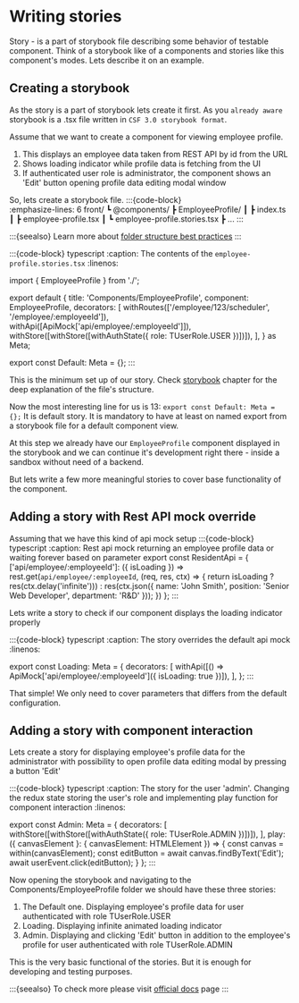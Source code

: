 # Writing stories

Story - is a part of storybook file describing some behavior of testable component. 
Think of a storybook like of a components and stories like this component's modes.
Lets describe it on an example.

## Creating a storybook

As the story is a part of storybook lets create it first.
As you `already aware` storybook is a .tsx file written in `CSF 3.0 storybook format`.

Assume that we want to create a component for viewing employee profile.
1. This displays an employee data taken from REST API by id from the URL
2. Shows loading indicator while profile data is fetching from the UI
3. If authenticated user role is administrator, the component shows an 'Edit' button opening profile data editing modal window


So, lets create a storybook file. 
:::{code-block}    
   :emphasize-lines: 6
front/
┗ @components/
  ┣ EmployeeProfile/
  ┃ ┣ index.ts
  ┃ ┣ employee-profile.tsx
  ┃ ┗ employee-profile.stories.tsx
  ┣ ...
:::

:::{seealso}
Learn more about [folder structure best practices](../overview/folder-structure)
:::

:::{code-block} typescript
    :caption: The contents of the `employee-profile.stories.tsx`
    :linenos:
    
import { EmployeeProfile } from './';

export default {
    title: 'Components/EmployeeProfile',
    component: EmployeeProfile,
    decorators: [
        withRoutes(['/employee/123/scheduler', '/employee/:employeeId']),
        withApi([ApiMock['api/employee/:employeeId']]),
        withStore([withStore([withAuthState({ role: TUserRole.USER })])]),
    ],
} as Meta;

export const Default: Meta = {};
:::

This is the minimum set up of our story. Check [storybook](./storybook) chapter for the deep explanation of the file's structure.

Now the most interesting line for us is 13: `export const Default: Meta = {};`
It is default story. It is mandatory to have at least on named export from a storybook file for a default component view.

At this step we already have our `EmployeeProfile` component displayed in the storybook and we can continue it's development right there - inside a sandbox without need of a backend.

But lets write a few more meaningful stories to cover base functionality of the component.

## Adding a story with Rest API mock override

Assuming that we have this kind of api mock setup
:::{code-block} typescript
    :caption: Rest api mock returning an employee profile data or waiting forever based on parameter
export const ResidentApi = {
    ['api/employee/:employeeId']: ({ isLoading }) => rest.get(`api/employee/:employeeId`, (req, res, ctx) => {
        return isLoading ? res(ctx.delay('infinite'))) : res(ctx.json({
            name: 'John Smith',
            position: 'Senior Web Developer',
            department: 'R&D'
        }));
    })
};
:::

Lets write a story to check if our component displays the loading indicator properly

:::{code-block} typescript
    :caption: The story overrides the default api mock
    :linenos:

export const Loading: Meta = {
    decorators: [
        withApi([() => ApiMock['api/employee/:employeeId']({ isLoading: true })]),
    ],
};
:::

That simple! We only need to cover parameters that differs from the default configuration. 

## Adding a story with component interaction

Lets create a story for displaying employee's profile data for the administrator with possibility to open profile data editing modal by pressing a button 'Edit'

:::{code-block} typescript
    :caption: The story for the user 'admin'. Changing the redux state storing the user's role and implementing play function for component interaction
    :linenos:

export const Admin: Meta = {
    decorators: [
        withStore([withStore([withAuthState({ role: TUserRole.ADMIN })])]),
    ],
    play: ({ canvasElement }: { canvasElement: HTMLElement }) => {
        const canvas = within(canvasElement);
        const editButton = await canvas.findByText('Edit');
        await userEvent.click(editButton);
    }
};
:::

Now opening the storybook and navigating to the Components/EmployeeProfile folder we should have these three stories:
1. The Default one. Displaying employee's profile data for user authenticated with role TUserRole.USER
2. Loading. Displaying infinite animated loading indicator
3. Admin. Displaying and clicking 'Edit' button in addition to the employee's profile for user authenticated with role TUserRole.ADMIN

This is the very basic functional of the stories. But it is enough for developing and testing purposes.

:::{seealso}
To check more please visit [official docs](https://storybook.js.org/docs/react/writing-stories/introduction) page
:::

